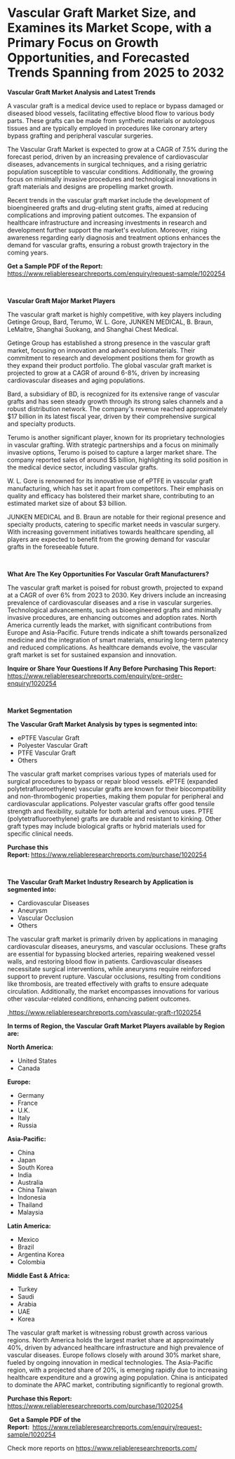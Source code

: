 <p><h1>Vascular Graft Market Size, and Examines its Market Scope, with a Primary Focus on Growth Opportunities, and Forecasted Trends Spanning from 2025 to 2032</h1></p><p><strong>Vascular Graft Market Analysis and Latest Trends</strong></p>
<p><p>A vascular graft is a medical device used to replace or bypass damaged or diseased blood vessels, facilitating effective blood flow to various body parts. These grafts can be made from synthetic materials or autologous tissues and are typically employed in procedures like coronary artery bypass grafting and peripheral vascular surgeries.</p><p>The Vascular Graft Market is expected to grow at a CAGR of 7.5% during the forecast period, driven by an increasing prevalence of cardiovascular diseases, advancements in surgical techniques, and a rising geriatric population susceptible to vascular conditions. Additionally, the growing focus on minimally invasive procedures and technological innovations in graft materials and designs are propelling market growth.</p><p>Recent trends in the vascular graft market include the development of bioengineered grafts and drug-eluting stent grafts, aimed at reducing complications and improving patient outcomes. The expansion of healthcare infrastructure and increasing investments in research and development further support the market's evolution. Moreover, rising awareness regarding early diagnosis and treatment options enhances the demand for vascular grafts, ensuring a robust growth trajectory in the coming years.</p></p>
<p><strong>Get a Sample PDF of the Report:&nbsp;</strong> <a href="https://www.reliableresearchreports.com/enquiry/request-sample/1020254?utm_campaign=3287&utm_medium=2&utm_source=Github&utm_content=ia&utm_term=08032025&utm_id=vascular-graft">https://www.reliableresearchreports.com/enquiry/request-sample/1020254</a></p>
<p>&nbsp;</p>
<p><strong>Vascular Graft Major Market Players</strong></p>
<p><p>The vascular graft market is highly competitive, with key players including Getinge Group, Bard, Terumo, W. L. Gore, JUNKEN MEDICAL, B. Braun, LeMaitre, Shanghai Suokang, and Shanghai Chest Medical. </p><p>Getinge Group has established a strong presence in the vascular graft market, focusing on innovation and advanced biomaterials. Their commitment to research and development positions them for growth as they expand their product portfolio. The global vascular graft market is projected to grow at a CAGR of around 6-8%, driven by increasing cardiovascular diseases and aging populations.</p><p>Bard, a subsidiary of BD, is recognized for its extensive range of vascular grafts and has seen steady growth through its strong sales channels and a robust distribution network. The company's revenue reached approximately $17 billion in its latest fiscal year, driven by their comprehensive surgical and specialty products.</p><p>Terumo is another significant player, known for its proprietary technologies in vascular grafting. With strategic partnerships and a focus on minimally invasive options, Terumo is poised to capture a larger market share. The company reported sales of around $5 billion, highlighting its solid position in the medical device sector, including vascular grafts.</p><p>W. L. Gore is renowned for its innovative use of ePTFE in vascular graft manufacturing, which has set it apart from competitors. Their emphasis on quality and efficacy has bolstered their market share, contributing to an estimated market size of about $3 billion.</p><p>JUNKEN MEDICAL and B. Braun are notable for their regional presence and specialty products, catering to specific market needs in vascular surgery. With increasing government initiatives towards healthcare spending, all players are expected to benefit from the growing demand for vascular grafts in the foreseeable future.</p></p>
<p>&nbsp;</p>
<p><strong>What Are The Key Opportunities For Vascular Graft Manufacturers?</strong></p>
<p><p>The vascular graft market is poised for robust growth, projected to expand at a CAGR of over 6% from 2023 to 2030. Key drivers include an increasing prevalence of cardiovascular diseases and a rise in vascular surgeries. Technological advancements, such as bioengineered grafts and minimally invasive procedures, are enhancing outcomes and adoption rates. North America currently leads the market, with significant contributions from Europe and Asia-Pacific. Future trends indicate a shift towards personalized medicine and the integration of smart materials, ensuring long-term patency and reduced complications. As healthcare demands evolve, the vascular graft market is set for sustained expansion and innovation.</p></p>
<p><strong>Inquire or Share Your Questions If Any Before Purchasing This Report:</strong> <a href="https://www.reliableresearchreports.com/enquiry/pre-order-enquiry/1020254?utm_campaign=3287&utm_medium=2&utm_source=Github&utm_content=ia&utm_term=08032025&utm_id=vascular-graft">https://www.reliableresearchreports.com/enquiry/pre-order-enquiry/1020254</a></p>
<p>&nbsp;</p>
<p><strong>Market Segmentation</strong></p>
<p><strong>The Vascular Graft Market Analysis by types is segmented into:</strong></p>
<p><ul><li>ePTFE Vascular Graft</li><li>Polyester Vascular Graft</li><li>PTFE Vascular Graft</li><li>Others</li></ul></p>
<p><p>The vascular graft market comprises various types of materials used for surgical procedures to bypass or repair blood vessels. ePTFE (expanded polytetrafluoroethylene) vascular grafts are known for their biocompatibility and non-thrombogenic properties, making them popular for peripheral and cardiovascular applications. Polyester vascular grafts offer good tensile strength and flexibility, suitable for both arterial and venous uses. PTFE (polytetrafluoroethylene) grafts are durable and resistant to kinking. Other graft types may include biological grafts or hybrid materials used for specific clinical needs.</p></p>
<p><strong>Purchase this Report:&nbsp;</strong><a href="https://www.reliableresearchreports.com/purchase/1020254?utm_campaign=3287&utm_medium=2&utm_source=Github&utm_content=ia&utm_term=08032025&utm_id=vascular-graft">https://www.reliableresearchreports.com/purchase/1020254</a></p>
<p>&nbsp;</p>
<p><strong>The Vascular Graft Market Industry Research by Application is segmented into:</strong></p>
<p><ul><li>Cardiovascular Diseases</li><li>Aneurysm</li><li>Vascular Occlusion</li><li>Others</li></ul></p>
<p><p>The vascular graft market is primarily driven by applications in managing cardiovascular diseases, aneurysms, and vascular occlusions. These grafts are essential for bypassing blocked arteries, repairing weakened vessel walls, and restoring blood flow in patients. Cardiovascular diseases necessitate surgical interventions, while aneurysms require reinforced support to prevent rupture. Vascular occlusions, resulting from conditions like thrombosis, are treated effectively with grafts to ensure adequate circulation. Additionally, the market encompasses innovations for various other vascular-related conditions, enhancing patient outcomes.</p></p>
<p><a href="https://www.reliableresearchreports.com/vascular-graft-r1020254?utm_campaign=3287&utm_medium=2&utm_source=Github&utm_content=ia&utm_term=08032025&utm_id=vascular-graft">&nbsp;https://www.reliableresearchreports.com/vascular-graft-r1020254</a></p>
<p><strong>In terms of Region, the Vascular Graft Market Players available by Region are:</strong></p>
<p>
    <p> <strong> North America: </strong>
        <ul>
            <li>United States</li>
            <li>Canada</li>
        </ul>
        </p> 
    <p> <strong> Europe: </strong>
        <ul>
            <li>Germany</li>
            <li>France</li>
            <li>U.K.</li>
            <li>Italy</li>
            <li>Russia</li>
        </ul>
        </p> 
    <p> <strong> Asia-Pacific: </strong>
        <ul>
            <li>China</li>
            <li>Japan</li>
            <li>South Korea</li>
            <li>India</li>
            <li>Australia</li>
            <li>China Taiwan</li>
            <li>Indonesia</li>
            <li>Thailand</li>
            <li>Malaysia</li>
        </ul>
        </p> 
    <p> <strong> Latin America: </strong>
        <ul>
            <li>Mexico</li>
            <li>Brazil</li>
            <li>Argentina Korea</li>
            <li>Colombia</li>
        </ul>
        </p> 
    <p> <strong> Middle East & Africa: </strong>
        <ul>
            <li>Turkey</li>
            <li>Saudi</li>
            <li>Arabia</li>
            <li>UAE</li>
            <li>Korea</li>
        </ul>
    </p>
    </p>
<p><p>The vascular graft market is witnessing robust growth across various regions. North America holds the largest market share at approximately 40%, driven by advanced healthcare infrastructure and high prevalence of vascular diseases. Europe follows closely with around 30% market share, fueled by ongoing innovation in medical technologies. The Asia-Pacific region, with a projected share of 20%, is emerging rapidly due to increasing healthcare expenditure and a growing aging population. China is anticipated to dominate the APAC market, contributing significantly to regional growth.</p></p>
<p><strong>Purchase this Report: </strong><a href="https://www.reliableresearchreports.com/purchase/1020254?utm_campaign=3287&utm_medium=2&utm_source=Github&utm_content=ia&utm_term=08032025&utm_id=vascular-graft">https://www.reliableresearchreports.com/purchase/1020254</a></p>
<p>&nbsp;<strong>Get a Sample PDF of the Report:&nbsp;&nbsp;</strong><a href="https://www.reliableresearchreports.com/enquiry/request-sample/1020254?utm_campaign=3287&utm_medium=2&utm_source=Github&utm_content=ia&utm_term=08032025&utm_id=vascular-graft">https://www.reliableresearchreports.com/enquiry/request-sample/1020254</a></p>
<p><strong></strong></p>
<p>Check more reports on <a href="https://www.reliableresearchreports.com/?utm_campaign=3287&utm_medium=2&utm_source=Github&utm_content=ia&utm_term=08032025&utm_id=vascular-graft">https://www.reliableresearchreports.com/</a></p>